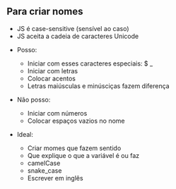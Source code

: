 ## Para criar nomes

* JS é case-sensitive (sensível ao caso)
* JS aceita a cadeia de caracteres Unicode

- Posso:
    * Iniciar com esses caracteres especiais: $ _
    * Iniciar com letras
    * Colocar acentos
    * Letras maiúsculas e minúsciças fazem diferença
    
- Não posso:
    * Iniciar com números
    * Colocar espaços vazios no nome

- Ideal:
    * Criar momes que fazem sentido
    * Que explique o que a variável é ou faz
    * camelCase
    * snake_case
    * Escrever em inglês